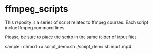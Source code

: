 # ffmpeg_scripts

This reposity is a series of script related to ffmpeg courses.
Each script inclue ffmpeg command lines

Please, be sure to place the scritp in the same folder of input files.

sample :
chmod +x script_demo.sh
./script_demo.sh input.mp4


